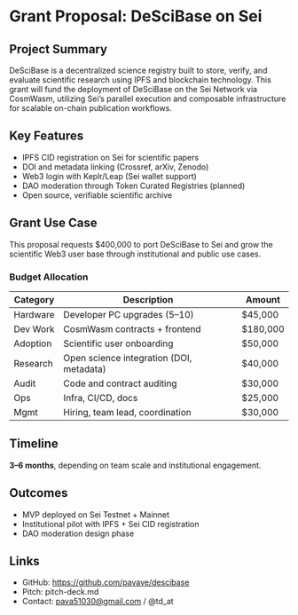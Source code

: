 # Grant Proposal: DeSciBase on Sei

## Project Summary

DeSciBase is a decentralized science registry built to store, verify, and evaluate scientific research using IPFS and blockchain technology. This grant will fund the deployment of DeSciBase on the Sei Network via CosmWasm, utilizing Sei’s parallel execution and composable infrastructure for scalable on-chain publication workflows.

## Key Features

- IPFS CID registration on Sei for scientific papers
- DOI and metadata linking (Crossref, arXiv, Zenodo)
- Web3 login with Keplr/Leap (Sei wallet support)
- DAO moderation through Token Curated Registries (planned)
- Open source, verifiable scientific archive

## Grant Use Case

This proposal requests $400,000 to port DeSciBase to Sei and grow the scientific Web3 user base through institutional and public use cases.

### Budget Allocation

| Category | Description | Amount |
|----------|-------------|--------|
| Hardware | Developer PC upgrades (5–10) | $45,000 |
| Dev Work | CosmWasm contracts + frontend | $180,000 |
| Adoption | Scientific user onboarding | $50,000 |
| Research | Open science integration (DOI, metadata) | $40,000 |
| Audit | Code and contract auditing | $30,000 |
| Ops | Infra, CI/CD, docs | $25,000 |
| Mgmt | Hiring, team lead, coordination | $30,000 |

## Timeline

**3–6 months**, depending on team scale and institutional engagement.

## Outcomes

- MVP deployed on Sei Testnet + Mainnet
- Institutional pilot with IPFS + Sei CID registration
- DAO moderation design phase

## Links

- GitHub: https://github.com/pavave/descibase
- Pitch: pitch-deck.md
- Contact: pava51030@gmail.com / @td_at
